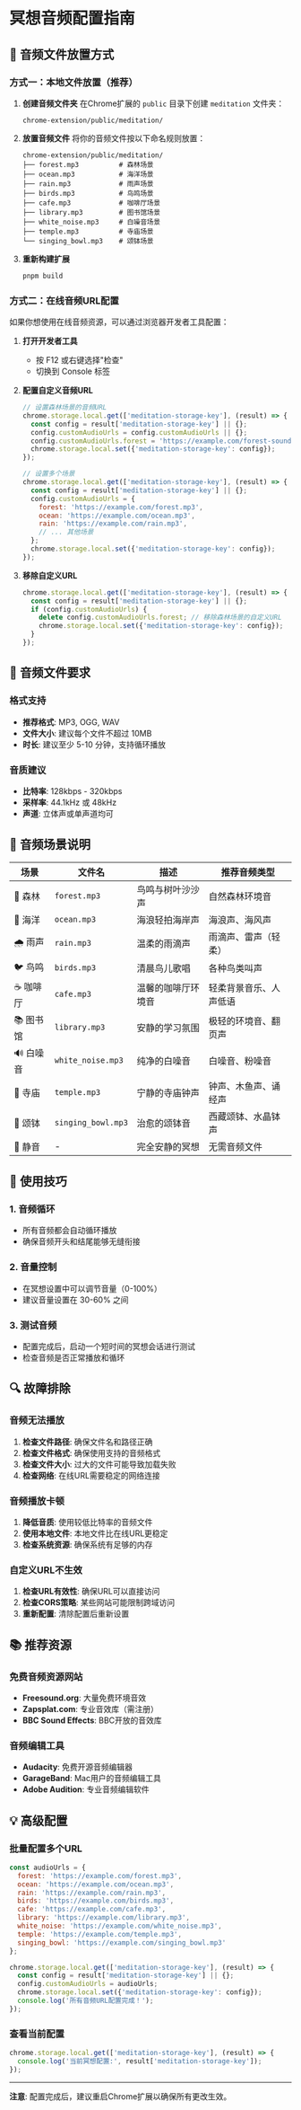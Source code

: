 # 冥想音频配置指南

## 📁 音频文件放置方式

### 方式一：本地文件放置（推荐）

1. **创建音频文件夹**
   在Chrome扩展的 `public` 目录下创建 `meditation` 文件夹：
   ```
   chrome-extension/public/meditation/
   ```

2. **放置音频文件**
   将你的音频文件按以下命名规则放置：
   ```
   chrome-extension/public/meditation/
   ├── forest.mp3          # 森林场景
   ├── ocean.mp3           # 海洋场景  
   ├── rain.mp3            # 雨声场景
   ├── birds.mp3           # 鸟鸣场景
   ├── cafe.mp3            # 咖啡厅场景
   ├── library.mp3         # 图书馆场景
   ├── white_noise.mp3     # 白噪音场景
   ├── temple.mp3          # 寺庙场景
   └── singing_bowl.mp3    # 颂钵场景
   ```

3. **重新构建扩展**
   ```bash
   pnpm build
   ```

### 方式二：在线音频URL配置

如果你想使用在线音频资源，可以通过浏览器开发者工具配置：

1. **打开开发者工具**
   - 按 F12 或右键选择"检查"
   - 切换到 Console 标签

2. **配置自定义音频URL**
   ```javascript
   // 设置森林场景的音频URL
   chrome.storage.local.get(['meditation-storage-key'], (result) => {
     const config = result['meditation-storage-key'] || {};
     config.customAudioUrls = config.customAudioUrls || {};
     config.customAudioUrls.forest = 'https://example.com/forest-sounds.mp3';
     chrome.storage.local.set({'meditation-storage-key': config});
   });
   
   // 设置多个场景
   chrome.storage.local.get(['meditation-storage-key'], (result) => {
     const config = result['meditation-storage-key'] || {};
     config.customAudioUrls = {
       forest: 'https://example.com/forest.mp3',
       ocean: 'https://example.com/ocean.mp3',
       rain: 'https://example.com/rain.mp3',
       // ... 其他场景
     };
     chrome.storage.local.set({'meditation-storage-key': config});
   });
   ```

3. **移除自定义URL**
   ```javascript
   chrome.storage.local.get(['meditation-storage-key'], (result) => {
     const config = result['meditation-storage-key'] || {};
     if (config.customAudioUrls) {
       delete config.customAudioUrls.forest; // 移除森林场景的自定义URL
       chrome.storage.local.set({'meditation-storage-key': config});
     }
   });
   ```

## 🎵 音频文件要求

### 格式支持
- **推荐格式**: MP3, OGG, WAV
- **文件大小**: 建议每个文件不超过 10MB
- **时长**: 建议至少 5-10 分钟，支持循环播放

### 音质建议
- **比特率**: 128kbps - 320kbps
- **采样率**: 44.1kHz 或 48kHz
- **声道**: 立体声或单声道均可

## 🔧 音频场景说明

| 场景 | 文件名 | 描述 | 推荐音频类型 |
|------|--------|------|-------------|
| 🌲 森林 | `forest.mp3` | 鸟鸣与树叶沙沙声 | 自然森林环境音 |
| 🌊 海洋 | `ocean.mp3` | 海浪轻拍海岸声 | 海浪声、海风声 |
| 🌧️ 雨声 | `rain.mp3` | 温柔的雨滴声 | 雨滴声、雷声（轻柔） |
| 🐦 鸟鸣 | `birds.mp3` | 清晨鸟儿歌唱 | 各种鸟类叫声 |
| ☕ 咖啡厅 | `cafe.mp3` | 温馨的咖啡厅环境音 | 轻柔背景音乐、人声低语 |
| 📚 图书馆 | `library.mp3` | 安静的学习氛围 | 极轻的环境音、翻页声 |
| 🔊 白噪音 | `white_noise.mp3` | 纯净的白噪音 | 白噪音、粉噪音 |
| 🏯 寺庙 | `temple.mp3` | 宁静的寺庙钟声 | 钟声、木鱼声、诵经声 |
| 🎵 颂钵 | `singing_bowl.mp3` | 治愈的颂钵音 | 西藏颂钵、水晶钵声 |
| 🤫 静音 | - | 完全安静的冥想 | 无需音频文件 |

## 🎯 使用技巧

### 1. 音频循环
- 所有音频都会自动循环播放
- 确保音频开头和结尾能够无缝衔接

### 2. 音量控制
- 在冥想设置中可以调节音量（0-100%）
- 建议音量设置在 30-60% 之间

### 3. 测试音频
- 配置完成后，启动一个短时间的冥想会话进行测试
- 检查音频是否正常播放和循环

## 🔍 故障排除

### 音频无法播放
1. **检查文件路径**: 确保文件名和路径正确
2. **检查文件格式**: 确保使用支持的音频格式
3. **检查文件大小**: 过大的文件可能导致加载失败
4. **检查网络**: 在线URL需要稳定的网络连接

### 音频播放卡顿
1. **降低音质**: 使用较低比特率的音频文件
2. **使用本地文件**: 本地文件比在线URL更稳定
3. **检查系统资源**: 确保系统有足够的内存

### 自定义URL不生效
1. **检查URL有效性**: 确保URL可以直接访问
2. **检查CORS策略**: 某些网站可能限制跨域访问
3. **重新配置**: 清除配置后重新设置

## 📚 推荐资源

### 免费音频资源网站
- **Freesound.org**: 大量免费环境音效
- **Zapsplat.com**: 专业音效库（需注册）
- **BBC Sound Effects**: BBC开放的音效库

### 音频编辑工具
- **Audacity**: 免费开源音频编辑器
- **GarageBand**: Mac用户的音频编辑工具
- **Adobe Audition**: 专业音频编辑软件

## 💡 高级配置

### 批量配置多个URL
```javascript
const audioUrls = {
  forest: 'https://example.com/forest.mp3',
  ocean: 'https://example.com/ocean.mp3',
  rain: 'https://example.com/rain.mp3',
  birds: 'https://example.com/birds.mp3',
  cafe: 'https://example.com/cafe.mp3',
  library: 'https://example.com/library.mp3',
  white_noise: 'https://example.com/white_noise.mp3',
  temple: 'https://example.com/temple.mp3',
  singing_bowl: 'https://example.com/singing_bowl.mp3'
};

chrome.storage.local.get(['meditation-storage-key'], (result) => {
  const config = result['meditation-storage-key'] || {};
  config.customAudioUrls = audioUrls;
  chrome.storage.local.set({'meditation-storage-key': config});
  console.log('所有音频URL配置完成！');
});
```

### 查看当前配置
```javascript
chrome.storage.local.get(['meditation-storage-key'], (result) => {
  console.log('当前冥想配置:', result['meditation-storage-key']);
});
```

---

**注意**: 配置完成后，建议重启Chrome扩展以确保所有更改生效。
